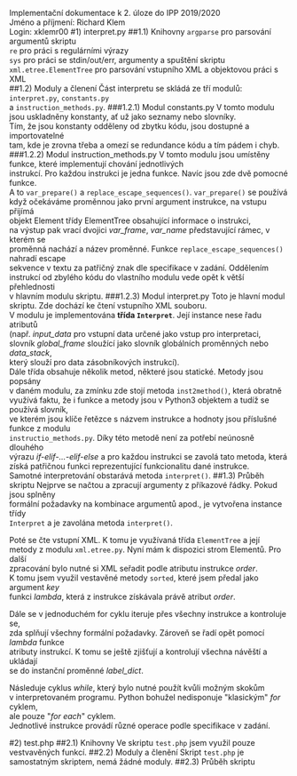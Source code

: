 Implementační dokumentace k 2. úloze do IPP 2019/2020<br>
Jméno a příjmení: Richard Klem<br>
Login: xklemr00
#1) interpret.py
##1.1) Knihovny
`argparse` pro parsování argumentů skriptu<br> 
`re` pro práci s regulárními výrazy<br>
`sys` pro práci se stdin/out/err, argumenty a spuštění skriptu<br>
`xml.etree.ElementTree` pro parsování vstupního XML a objektovou práci s XML<br>
##1.2) Moduly a členení
Část interpretu se skládá ze tří modulů: `interpret.py`, `constants.py`<br>
 a `instruction_methods.py`.
###1.2.1) Modul constants.py
V tomto modulu jsou uskladněny konstanty, ať už jako seznamy nebo slovníky.<br>
Tím, že jsou konstanty odděleny od zbytku kódu, jsou dostupné a importovatelné<br>
tam, kde je zrovna třeba a omezí se redundance kódu a tím pádem i chyb.
###1.2.2) Modul instruction_methods.py
V tomto modulu jsou umístěny funkce, které implementují chování jednotlivých<br>
instrukcí. Pro každou instrukci je jedna funkce. Navíc jsou zde dvě pomocné funkce.<br>
A to `var_prepare()` a `replace_escape_sequences()`. `var_prepare()` se používá<br>
když očekáváme proměnnou jako první argument instrukce, na vstupu přijímá<br>
objekt Element třídy ElementTree obsahující informace o instrukci, <br>
na výstup pak vrací dvojici _var_frame_, _var_name_ představující rámec, v kterém se<br>
proměnná nachází a název proměnné. Funkce `replace_escape_sequences()` nahradí escape<br>
sekvence v textu za patřičný znak dle specifikace v zadání.
Oddělením instrukcí od zbylého kódu do vlastního modulu vede opět k větší přehlednosti<br>
v hlavním modulu skriptu.
###1.2.3) Modul interpret.py
Toto je hlavní modul skriptu. Zde dochází ke čtení vstupního XML souboru.<br>
V modulu je implementována **třída `Interpret`**. Její instance nese řadu atributů<br>
(např. _input_data_ pro vstupní data určené jako vstup pro interpretaci,<br>
slovník _global_frame_ sloužící jako slovník globálních proměnných nebo _data_stack_,<br>
který slouží pro data zásobníkových instrukcí).<br>
Dále třída obsahuje několik metod, některé jsou statické. Metody jsou popsány<br>
v daném modulu, za zmínku zde stojí metoda `inst2method()`, která obratně<br>
využívá faktu, že i funkce a metody jsou v Python3 objektem a tudíž se používá slovník,<br>
ve kterém jsou klíče řetězce s názvem instrukce a hodnoty jsou příslušné funkce z modulu<br>
`instructio_methods.py`. Díky této metodě není za potřebí neúnosně dlouhého<br>
výrazu _if-elif-...-elif-else_ a pro každou instrukci se zavolá tato metoda, která<br>
získá patřičnou funkci reprezentující funkcionalitu dané instrukce.<br>
Samotné interpretování obstarává metoda `interpret()`.
##1.3) Průběh skriptu
Nejprve se načtou a zpracují argumenty z příkazové řádky. Pokud jsou splněny<br>
formální požadavky na kombinace argumentů apod., je vytvořena instance třídy<br>
`Interpret` a je zavolána metoda `interpret()`.

Poté se čte vstupní XML. K tomu je využívaná třída `ElementTree` a její<br>
metody z modulu `xml.etree.py`. Nyní mám k dispozici strom Elementů. Pro další<br>
zpracování bylo nutné si XML seřadit podle atributu instrukce _order_.<br>
K tomu jsem využil vestavěné metody `sorted`, které jsem předal jako argument _key_<br>
funkci _lambda_, která z instrukce získávala právě atribut _order_.

Dále se v jednoduchém for cyklu iteruje přes všechny instrukce a kontroluje se,<br>
zda splňují všechny formální požadavky. Zároveň se řadí opět pomocí _lambda_ funkce<br>
atributy instrukcí. K tomu se ještě zjišťují a kontrolují všechna návěští a ukládají<br>
se do instanční proměnné _label_dict_.

Následuje cyklus _while_, který bylo nutné použít kvůli možným skokům<br>
v interpretovaném programu. Python bohužel nedisponuje "klasickým" _for_ cyklem,<br>
ale pouze "_for each_" cyklem.<br>
Jednotlivé instrukce provádí různé operace podle specifikace v zadání.

#2) test.php
##2.1) Knihovny
Ve skriptu `test.php` jsem využil pouze vestvavěných funkcí.
##2.2) Moduly a členění
Skript `test.php` je samostatným skriptem, nemá žádné moduly.
##2.3) Průběh skriptu
